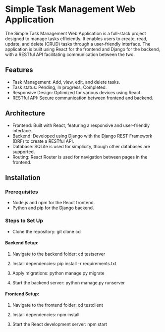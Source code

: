 
# Simple Task Management Web Application

The Simple Task Management Web Application is a full-stack project designed to manage tasks efficiently. It enables users to create, read, update, and delete (CRUD) tasks through a user-friendly interface. The application is built using React for the frontend and Django for the backend, with a RESTful API facilitating communication between the two.

## Features
* Task Management: Add, view, edit, and delete tasks.
* Task status: Pending, In progress, Completed.
* Responsive Design: Optimized for various devices using React.
* RESTful API: Secure communication between frontend and backend.

## Architecture
* Frontend: Built with React, featuring a responsive and user-friendly interface.
* Backend: Developed using Django with the Django REST Framework (DRF) to create a RESTful API.
* Database: SQLite is used for simplicity, though other databases are supported.
* Routing: React Router is used for navigation between pages in the frontend.

## Installation
### Prerequisites
* Node.js and npm for the React frontend.
* Python and pip for the Django backend.

### Steps to Set Up

* Clone the repository:
git clone <repository-url>
cd <repository-folder>

#### Backend Setup:

1. Navigate to the backend folder:
cd testserver

2. Install dependencies:
pip install -r requirements.txt

3. Apply migrations:
python manage.py migrate

4. Start the backend server:
python manage.py runserver

#### Frontend Setup:

1. Navigate to the frontend folder:
cd testclient

2. Install dependencies:
npm install

3. Start the React development server:
npm start